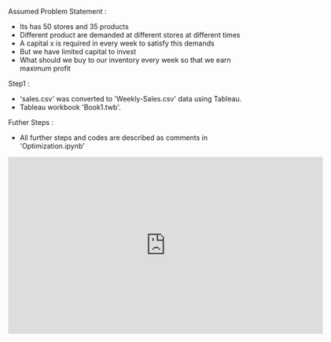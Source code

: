 Assumed Problem Statement : 
* Its has 50 stores and 35 products
* Different product are demanded at different stores at different times
* A capital x is required in every week to satisfy this demands
* But we have limited capital to invest 
* What should we buy to our inventory every week so that we earn maximum profit

Step1 :
* 'sales.csv' was converted to 'Weekly-Sales.csv' data using Tableau.
*  Tableau workbook 'Book1.twb'.

Futher Steps :
* All further steps and codes are described as comments in 'Optimization.ipynb'

<iframe src="https://player.vimeo.com/video/816798154" width="640" height="360" frameborder="0" allow="autoplay; fullscreen; picture-in-picture" allowfullscreen></iframe>
